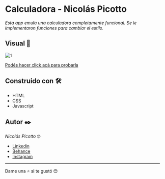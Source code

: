 # Calculadora - Nicolás Picotto

_Esta app emula una calculadora completamente funcional. Se le implementaron funciones para cambiar el estilo._

## Visual 🚀

![1](https://github.com/NicoPicotto/calculadoraTest/blob/master/Captura.JPG)

[Podés hacer click acá para probarla](https://dazzling-sammet-40be4e.netlify.app/)

## Construido con 🛠️
 * HTML
 * CSS
 * Javascript

## Autor ✒️

_Nicolás Picotto_ :nerd_face:

 * [Linkedin](https://github.com/NicoPicotto)
 * [Behance](https://www.behance.net/nicolaspicotto)
 * [Instagram](https://www.instagram.com/npicotto)

---
Dame una :star: si te gustó 😊
